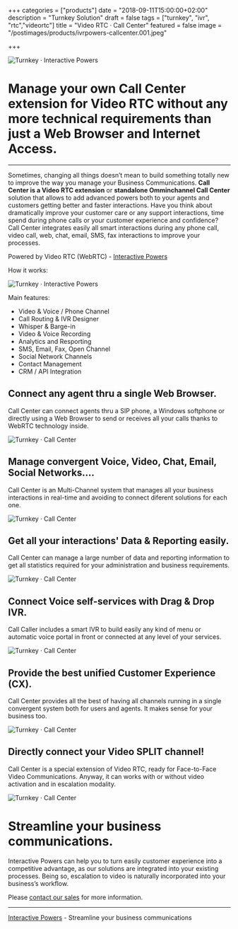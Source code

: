 +++
categories = ["products"]
date = "2018-09-11T15:00:00+02:00"
description = "Turnkey Solution"
draft = false
tags = ["turnkey", "ivr", "rtc","videortc"]
title = "Video RTC · Call Center"
featured = false
image = "/postimages/products/ivrpowers-callcenter.001.jpeg"

+++

![Turnkey · Interactive Powers](/postimages/products/ivrpowers-callcenter.001.jpeg)

#	Manage your own Call Center extension for Video RTC without any more technical requirements than just a Web Browser and Internet Access.
---

Sometimes, changing all things doesn’t mean to build something totally new to improve the way you manage your Business Communications. **Call Center is a Video RTC extension** or **standalone Omminchannel Call Center** solution that allows to add advanced powers both to your agents and customers getting better and faster interactions. Have you think about dramatically improve your customer care or any support interactions, time spend during phone calls or your customer experience and confidence? Call Center integrates easily all smart interactions during any phone call, video call, web, chat, email, SMS, fax interactions to improve your processes.

Powered by Video RTC (WebRTC) - [Interactive Powers](http://www.ivrpowers.com/)

How it works:

![Turnkey · Interactive Powers](/postimages/products/ivrpowers-turnkey-screen.006.png)

Main features:

* Video & Voice / Phone Channel
* Call Routing & IVR Designer
* Whisper & Barge-in
* Video & Voice Recording
* Analytics and Resporting
* SMS, Email, Fax, Open Channel
* Social Network Channels
* Contact Management
* CRM / API Integration


## Connect any agent thru a single Web Browser.

Call Center can connect agents thru a SIP phone, a Windows softphone or directly using a Web Browser to send or receives all your calls thanks to WebRTC technology inside.

![Turnkey · Call Center](/postimages/products/ivrpowers-callcenter.002.jpeg)

## Manage convergent Voice, Video, Chat, Email, Social Networks....

Call Center is an Multi-Channel system that manages all your business interactions in real-time and avoiding to connect diferent solutions for each one.

![Turnkey · Call Center](/postimages/products/ivrpowers-callcenter.003.jpeg)

## Get all your interactions' Data & Reporting easily.

Call Center can manage a large number of data and reporting information to get all statistics required for your administration and business requirements.

![Turnkey · Call Center](/postimages/products/ivrpowers-callcenter.006.jpeg)

## Connect Voice self-services with Drag & Drop IVR.

Call Caller includes a smart IVR to build easily any kind of menu or automatic voice portal in front or connected at any level of your services.

![Turnkey · Call Center](/postimages/products/ivrpowers-callcenter.007.jpeg)

## Provide the best unified Customer Experience (CX).

Call Center provides all the best of having all channels running in a single convergent system both for users and agents. It makes sense for your business too.

![Turnkey · Call Center](/postimages/products/ivrpowers-callcenter.010.jpeg)

## Directly connect your Video SPLIT channel!

Call Center is a special extension of Video RTC, ready for Face-to-Face Video Communications. Anyway, it can works with or without video activation and in escalation modality.

![Turnkey · Call Center](/postimages/products/ivrpowers-callcenter.011.jpeg)

# Streamline your business communications.

Interactive Powers can help you to turn easily customer experience into a competitive advantage, as our solutions are integrated into your existing processes. Being so, escalation to video is naturally incorporated into your business’s workflow.

Please [contact our sales](https://www.ivrpowers.com/support-services/) for more information.

---
[Interactive Powers](http://www.ivrpowers.com/) - Streamline your business communications
